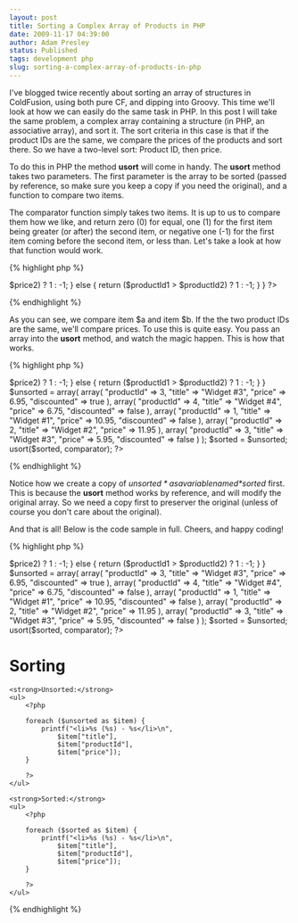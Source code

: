 ```yaml
---
layout: post
title: Sorting a Complex Array of Products in PHP
date: 2009-11-17 04:39:00
author: Adam Presley
status: Published
tags: development php
slug: sorting-a-complex-array-of-products-in-php
---
```

I've blogged twice recently about sorting an array of structures in
ColdFusion, using both pure CF, and dipping into Groovy. This time we'll
look at how we can easily do the same task in PHP. In this post I will
take the same problem, a complex array containing a structure (in PHP,
an associative array), and sort it. The sort criteria in this case is
that if the product IDs are the same, we compare the prices of the
products and sort there. So we have a two-level sort: Product ID, then
price.

To do this in PHP the method **usort** will come in handy. The **usort**
method takes two parameters. The first parameter is the array to be
sorted (passed by reference, so make sure you keep a copy if you need
the original), and a function to compare two items.

The comparator function simply takes two items. It is up to us to
compare them how we like, and return zero (0) for equal, one (1) for the
first item being greater (or after) the second item, or negative one
(-1) for the first item coming before the second item, or less than.
Let's take a look at how that function would work.

{% highlight php %}
<?php

function comparator($a, $b) {
	$productId1 = $a["productId"];
	$productId2 = $b["productId"];

	$price1 = $a["price"];
	$price2 = $b["price"];

	if ($productId1 == $productId2) {
		if ($price1 == $price2)
			return 0;
		else
			return ($price1 > $price2) ? 1 : -1;
	} else {
		return ($productId1 > $productId2) ? 1 : -1;
	}
}

?>
{% endhighlight %}

As you can see, we compare item $a and item $b. If the the two product
IDs are the same, we'll compare prices. To use this is quite easy. You
pass an array into the **usort** method, and watch the magic happen.
This is how that works.

{% highlight php %}
<?php

function comparator($a, $b) {
	$productId1 = $a["productId"];
	$productId2 = $b["productId"];

	$price1 = $a["price"];
	$price2 = $b["price"];

	if ($productId1 == $productId2) {
		if ($price1 == $price2)
			return 0;
		else
			return ($price1 > $price2) ? 1 : -1;
	} else {
		return ($productId1 > $productId2) ? 1 : -1;
	}
}

$unsorted = array(
	array(
		"productId" => 3,
		"title" => "Widget #3",
		"price" => 6.95,
		"discounted" => true
	),
	array(
		"productId" => 4,
		"title" => "Widget #4",
		"price" => 6.75,
		"discounted" => false
	),
	array(
		"productId" => 1,
		"title" => "Widget #1",
		"price" => 10.95,
		"discounted" => false
	),
	array(
		"productId" => 2,
		"title" => "Widget #2",
		"price" => 11.95
	),
	array(
		"productId" => 3,
		"title" => "Widget #3",
		"price" => 5.95,
		"discounted" => false
	)
);

$sorted = $unsorted;
usort($sorted, comparator);

?>
{% endhighlight %}

Notice how we create a copy of *$unsorted* as a variable named
*$sorted* first. This is because the **usort** method works by
reference, and will modify the original array. So we need a copy first
to preserver the original (unless of course you don't care about the
original).

And that is all! Below is the code sample in full. Cheers, and happy
coding!

{% highlight php %}
<?php

function comparator($a, $b) {
	$productId1 = $a["productId"];
	$productId2 = $b["productId"];

	$price1 = $a["price"];
	$price2 = $b["price"];

	if ($productId1 == $productId2) {
		if ($price1 == $price2)
			return 0;
		else
			return ($price1 > $price2) ? 1 : -1;
	} else {
		return ($productId1 > $productId2) ? 1 : -1;
	}
}

$unsorted = array(
	array(
		"productId" => 3,
		"title" => "Widget #3",
		"price" => 6.95,
		"discounted" => true
	),
	array(
		"productId" => 4,
		"title" => "Widget #4",
		"price" => 6.75,
		"discounted" => false
	),
	array(
		"productId" => 1,
		"title" => "Widget #1",
		"price" => 10.95,
		"discounted" => false
	),
	array(
		"productId" => 2,
		"title" => "Widget #2",
		"price" => 11.95
	),
	array(
		"productId" => 3,
		"title" => "Widget #3",
		"price" => 5.95,
		"discounted" => false
	)
);

$sorted = $unsorted;
usort($sorted, comparator);

?>

<!DOCTYPE html PUBLIC "-//W3C//DTD XHTML 1.0 Transitional//EN" "http://www.w3.org/TR/xhtml1/DTD/xhtml1-transitional.dtd">
<html xmlns="http://www.w3.org/1999/xhtml">
<head>
	<title>Sorting</title>
</head>

<body>
	<h1>Sorting</h1>

	<strong>Unsorted:</strong>
	<ul>
		<?php

		foreach ($unsorted as $item) {
			printf("<li>%s (%s) - %s</li>\n",
				$item["title"],
				$item["productId"],
				$item["price"]);
		}

		?>
	</ul>

	<strong>Sorted:</strong>
	<ul>
		<?php

		foreach ($sorted as $item) {
			printf("<li>%s (%s) - %s</li>\n",
				$item["title"],
				$item["productId"],
				$item["price"]);
		}

		?>
	</ul>

</body>
</html>
{% endhighlight %}
